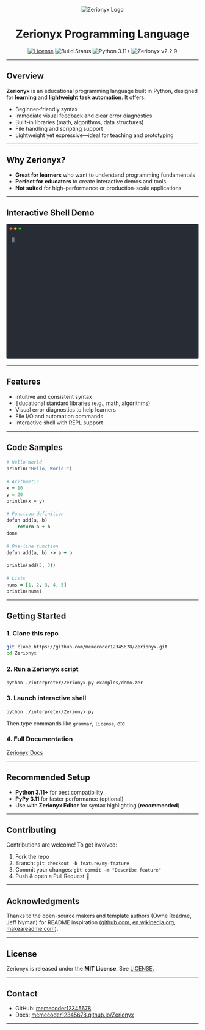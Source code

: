 <p align="center">
  <img src="docs/favicon.ico" alt="Zerionyx Logo" width="150" />
  <h1 align="center">Zerionyx Programming Language</h1>
  <p align="center">
    <a href="LICENSE"><img src="https://img.shields.io/badge/license-MIT-00ffcc?style=for-the-badge&logo=Open%20Source%20Initiative" alt="License" /></a>
    <img src="https://img.shields.io/badge/build-passing-00ffcc?style=for-the-badge&logo=githubactions" alt="Build Status" />
    <img src="https://img.shields.io/badge/python-3.11%2B-00ffcc?style=for-the-badge&logo=python" alt="Python 3.11+" />
    <img src="https://img.shields.io/badge/Zerionyx-v2.2.9-00ffcc?style=for-the-badge&logo=lightning" alt="Zerionyx v2.2.9" />
  </p>
</p>

---

## Overview

**Zerionyx** is an educational programming language built in Python, designed for **learning** and **lightweight task automation**. It offers:

* Beginner-friendly syntax
* Immediate visual feedback and clear error diagnostics
* Built-in libraries (math, algorithms, data structures)
* File handling and scripting support
* Lightweight yet expressive—ideal for teaching and prototyping

---

## Why Zerionyx?

* **Great for learners** who want to understand programming fundamentals
* **Perfect for educators** to create interactive demos and tools
* **Not suited** for high-performance or production-scale applications

---

## Interactive Shell Demo

<p align="center">
  <img src="demo.svg" alt="Zerionyx Interactive Shell Demo" />
</p>

---

## Features

* Intuitive and consistent syntax
* Educational standard libraries (e.g., math, algorithms)
* Visual error diagnostics to help learners
* File I/O and automation commands
* Interactive shell with REPL support

---

## Code Samples

```ruby
# Hello World
println("Hello, World!")

# Arithmetic
x = 10
y = 20
println(x + y)

# Function definition
defun add(a, b)
    return a + b
done

# One-line function
defun add(a, b) -> a + b

println(add(5, 3))

# Lists
nums = [1, 2, 3, 4, 5]
println(nums)
```

---

## Getting Started

### 1. Clone this repo

```bash
git clone https://github.com/memecoder12345678/Zerionyx.git
cd Zerionyx
```

### 2. Run a Zerionyx script

```bash
python ./interpreter/Zerionyx.py examples/demo.zer
```

### 3. Launch interactive shell

```bash
python ./interpreter/Zerionyx.py
```

Then type commands like `grammar`, `license`, etc.

### 4. Full Documentation

 [Zerionyx Docs](https://memecoder12345678.github.io/Zerionyx/docs.html)

---

## Recommended Setup

* **Python 3.11+** for best compatibility
* **PyPy 3.11** for faster performance (optional)
* Use with **Zerionyx Editor** for syntax highlighting (**recommended**)

---

## Contributing

Contributions are welcome! To get involved:

1. Fork the repo
2. Branch: `git checkout -b feature/my-feature`
3. Commit your changes: `git commit -m "Describe feature"`
4. Push & open a Pull Request 🎉

---

## Acknowledgments

Thanks to the open-source makers and template authors (Owne Readme, Jeff Nyman) for README inspiration ([github.com][2], [en.wikipedia.org][1], [makeareadme.com][3]).

---

## License

Zerionyx is released under the **MIT License**. See [LICENSE](LICENSE).

---

## Contact

* GitHub: [memecoder12345678](https://github.com/memecoder12345678)
* Docs: [memecoder12345678.github.io/Zerionyx](https://memecoder12345678.github.io/Zerionyx)

---
[1]: https://en.wikipedia.org/wiki/README?utm_source=chatgpt.com "README"
[2]: https://github.com/jehna/readme-best-practices?utm_source=chatgpt.com "Best practices for writing a README for your open source project - GitHub"
[3]: https://www.makeareadme.com/?utm_source=chatgpt.com "Make a README"
